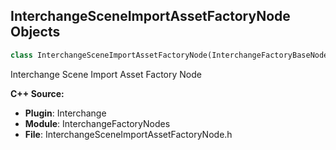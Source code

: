 ## InterchangeSceneImportAssetFactoryNode Objects

```python
class InterchangeSceneImportAssetFactoryNode(InterchangeFactoryBaseNode)
```

Interchange Scene Import Asset Factory Node

**C++ Source:**

- **Plugin**: Interchange
- **Module**: InterchangeFactoryNodes
- **File**: InterchangeSceneImportAssetFactoryNode.h

<a id="unreal.InterchangeSkeletalMeshFactoryNode"></a>